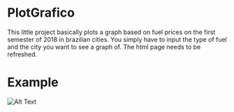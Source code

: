 # PlotGrafico
This little project basically plots a graph based on fuel prices on the first semester of 2018 in brazilian cities.
You simply have to input the type of fuel and the city you want to see a graph of. The html page needs to be refreshed.
# Example
![Alt Text](https://media.giphy.com/media/m9jWdLYhImZbQhth4F/giphy.gif)
